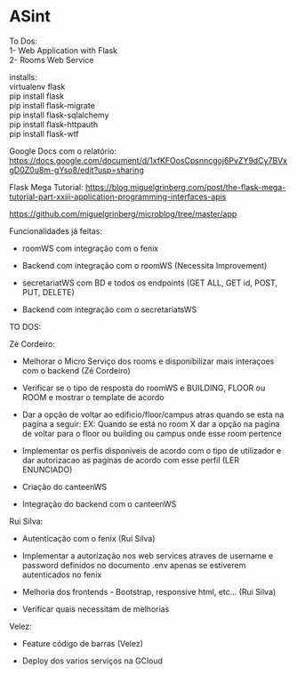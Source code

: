 # ASint

To Dos:<br/>
1- Web Application with Flask<br/>
2- Rooms Web Service

installs:<br/>
virtualenv flask<br/>
pip install flask<br/>
pip install flask-migrate<br/>
pip install flask-sqlalchemy<br/>
pip install flask-httpauth<br/>
pip install flask-wtf<br/>

Google Docs com o relatório:
https://docs.google.com/document/d/1xfKFOosCpsnncgoj6PvZY9dCy7BVxgD0Z0u8m-gYso8/edit?usp=sharing

Flask Mega Tutorial:
https://blog.miguelgrinberg.com/post/the-flask-mega-tutorial-part-xxiii-application-programming-interfaces-apis

https://github.com/miguelgrinberg/microblog/tree/master/app

Funcionalidades já feitas:

- roomWS com integração com o fenix

- Backend com integração com o roomWS (Necessita Improvement)

- secretariatWS com BD e todos os endpoints (GET ALL, GET id, POST, PUT, DELETE)

- Backend com integração com o secretariatsWS

TO DOS:

Zé Cordeiro:

- Melhorar o Micro Serviço dos rooms e disponibilizar mais interaçoes com o backend (Zé Cordeiro)
- Verificar se o tipo de resposta do roomWS e BUILDING, FLOOR ou ROOM e mostrar o template de acordo
- Dar a opção de voltar ao edificio/floor/campus atras quando se esta na pagina a seguir: 
EX: Quando se está no room X dar a opção na pagina de voltar para o floor ou building ou campus onde esse room pertence

- Implementar os perfis disponiveis de acordo com o tipo de utilizador e dar autorizacao as paginas de acordo com esse perfil (LER ENUNCIADO)

- Criação do canteenWS

- Integração do backend com o canteenWS

Rui Silva:
- Autenticação com o fenix (Rui Silva)

- Implementar a autorização nos web services atraves de username e password definidos no documento .env apenas se estiverem autenticados no fenix

- Melhoria dos frontends - Bootstrap, responsive html, etc... (Rui Silva)

- Verificar quais necessitam de melhorias

Velez:
 
- Feature código de barras (Velez)

- Deploy dos varios serviços na GCloud
 
